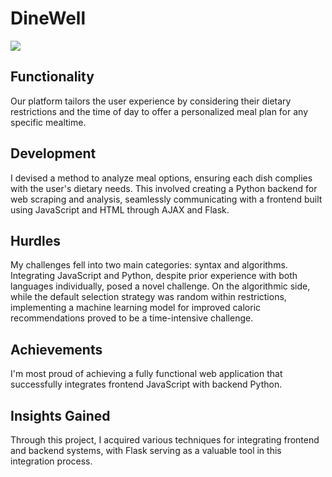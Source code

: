 # DineWell

![](WhatToEat_Demo.gif)



## Functionality
Our platform tailors the user experience by considering their dietary restrictions and the time of day to offer a personalized meal plan for any specific mealtime.

## Development
I devised a method to analyze  meal options, ensuring each dish complies with the user's dietary needs. This involved creating a Python backend for web scraping and analysis, seamlessly communicating with a frontend built using JavaScript and HTML through AJAX and Flask.

## Hurdles
My challenges fell into two main categories: syntax and algorithms. Integrating JavaScript and Python, despite prior experience with both languages individually, posed a novel challenge. On the algorithmic side, while the default selection strategy was random within restrictions, implementing a machine learning model for improved caloric recommendations proved to be a time-intensive challenge.

## Achievements
I'm most proud of achieving a fully functional web application that successfully integrates frontend JavaScript with backend Python.

## Insights Gained
Through this project, I acquired various techniques for integrating frontend and backend systems, with Flask serving as a valuable tool in this integration process.
